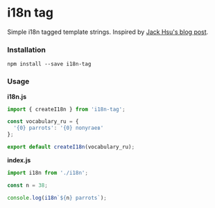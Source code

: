 # i18n tag

Simple i18n tagged template strings.
Inspired by [Jack Hsu's blog post](http://jaysoo.ca/2014/03/20/i18n-with-es6-template-strings/).

### Installation

```
npm install --save i18n-tag
```

### Usage

__i18n.js__
```javascript
import { createI18n } from 'i18n-tag';

const vocabulary_ru = {
  '{0} parrots': '{0} попугаев'
};

export default createI18n(vocabulary_ru);
```

__index.js__
```javascript
import i18n from './i18n';

const n = 38;

console.log(i18n`${n} parrots`);
```